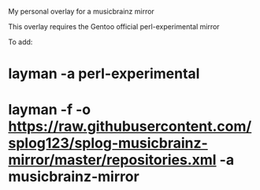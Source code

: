 My personal overlay for a musicbrainz mirror

This overlay requires the Gentoo official perl-experimental mirror

To add:

  # layman -a perl-experimental
  # layman -f -o https://raw.githubusercontent.com/splog123/splog-musicbrainz-mirror/master/repositories.xml -a musicbrainz-mirror
